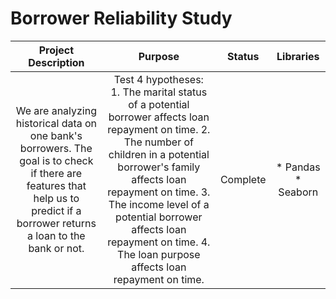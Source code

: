 # Borrower Reliability Study <br>
| **Project Description** 	| **Purpose** 	| **Status** 	| **Libraries** 	|
|:---:	|:---:	|:---:	|:---:	|
| We are analyzing historical data on one bank's  borrowers. The goal is to check if there are    features that help us to predict if a  borrower returns a loan to the bank or not. 	| Test 4 hypotheses: <br> 1. The marital status of a potential borrower affects loan repayment on time. 2. The number of children in a potential borrower's family affects loan repayment on time. 3. The income level of a potential borrower affects loan repayment on time. 4. The loan purpose affects loan repayment on time. 	|  Complete 	| * Pandas   * Seaborn 	|
